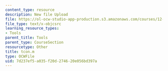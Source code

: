 ```yaml
---
content_type: resource
description: New file Upload
file: https://ol-ocw-studio-app-production.s3.amazonaws.com/courses/12-811-tropical-meteorology-spring-2011/7d237ef5a035f20d274620e056bd397a_tcon.m
file_type: text/x-objcsrc
learning_resource_types:
- Tools
parent_title: Tools
parent_type: CourseSection
resourcetype: Other
title: tcon.m
type: OCWFile
uid: 7d237ef5-a035-f20d-2746-20e056bd397a
---
```


